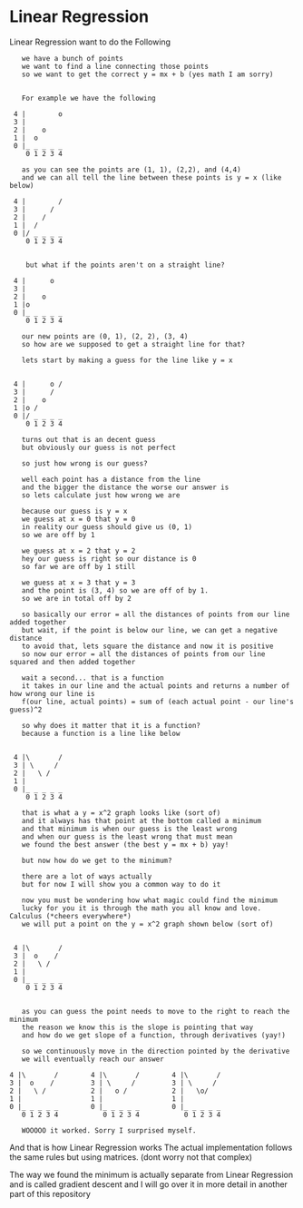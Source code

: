 # Linear Regression

Linear Regression want to do the Following


       we have a bunch of points
       we want to find a line connecting those points
       so we want to get the correct y = mx + b (yes math I am sorry)


       For example we have the following

     4 |        o
     3 |
     2 |    o
     1 |  o
     0 |_ _ _ _ _
        0 1 2 3 4

       as you can see the points are (1, 1), (2,2), and (4,4)
       and we can all tell the line between these points is y = x (like below)

     4 |        /
     3 |      /
     2 |    /
     1 |  /
     0 |/ _ _ _ _
        0 1 2 3 4


        but what if the points aren't on a straight line?

     4 |      o
     3 |
     2 |    o
     1 |o
     0 |_ _ _ _ _
        0 1 2 3 4

       our new points are (0, 1), (2, 2), (3, 4)
       so how are we supposed to get a straight line for that?

       lets start by making a guess for the line like y = x


     4 |      o /
     3 |      /
     2 |    o
     1 |o /
     0 |/ _ _ _ _
        0 1 2 3 4

       turns out that is an decent guess
       but obviously our guess is not perfect

       so just how wrong is our guess?

       well each point has a distance from the line
       and the bigger the distance the worse our answer is
       so lets calculate just how wrong we are

       because our guess is y = x
       we guess at x = 0 that y = 0
       in reality our guess should give us (0, 1)
       so we are off by 1

       we guess at x = 2 that y = 2
       hey our guess is right so our distance is 0
       so far we are off by 1 still

       we guess at x = 3 that y = 3
       and the point is (3, 4) so we are off of by 1.
       so we are in total off by 2

       so basically our error = all the distances of points from our line added together
       but wait, if the point is below our line, we can get a negative distance
       to avoid that, lets square the distance and now it is positive
       so now our error = all the distances of points from our line squared and then added together

       wait a second... that is a function
       it takes in our line and the actual points and returns a number of how wrong our line is
       f(our line, actual points) = sum of (each actual point - our line's guess)^2

       so why does it matter that it is a function?
       because a function is a line like below


     4 |\       /
     3 | \     /
     2 |   \ /
     1 |
     0 |_ _ _ _ _
        0 1 2 3 4

       that is what a y = x^2 graph looks like (sort of)
       and it always has that point at the bottom called a minimum
       and that minimum is when our guess is the least wrong
       and when our guess is the least wrong that must mean
       we found the best answer (the best y = mx + b) yay!

       but now how do we get to the minimum?

       there are a lot of ways actually
       but for now I will show you a common way to do it

       now you must be wondering how what magic could find the minimum
       lucky for you it is through the math you all know and love. Calculus (*cheers everywhere*)
       we will put a point on the y = x^2 graph shown below (sort of)


     4 |\       /
     3 |  o    /
     2 |   \ /
     1 |
     0 |_ _ _ _ _
        0 1 2 3 4


       as you can guess the point needs to move to the right to reach the minimum
       the reason we know this is the slope is pointing that way
       and how do we get slope of a function, through derivatives (yay!)

       so we continuously move in the direction pointed by the derivative
       we will eventually reach our answer

    4 |\       /        4 |\       /        4 |\       /
    3 |  o    /         3 | \     /         3 | \     /
    2 |   \ /           2 |   o /           2 |   \o/
    1 |                 1 |                 1 |    
    0 |_ _ _ _ _        0 |_ _ _ _ _        0 |_ _ _ _ _
       0 1 2 3 4           0 1 2 3 4           0 1 2 3 4

       WOOOOO it worked. Sorry I surprised myself.

And that is how Linear Regression works
The actual implementation follows the same rules but using matrices. (dont worry not that complex)

The way we found the minimum is actually separate from Linear Regression and is called gradient descent
and I will go over it in more detail in another part of this repository

